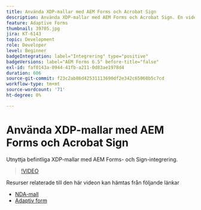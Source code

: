 ```yaml
---
title: Använda XDP-mallar med AEM Forms och Acrobat Sign
description: Använda XDP-mallar med AEM Forms och Acrobat Sign. En video som detaljerat utnyttjar befintliga XDP-mallar med AEM Forms- och Sign-integrering.
feature: Adaptive Forms
thumbnail: 39705.jpg
jira: KT-6143
topic: Development
role: Developer
level: Beginner
badgeIntegration: label="Integrering" type="positive"
badgeVersions: label="AEM Forms 6.5" before-title="false"
exl-id: faf0143a-0944-41fb-a211-0d83ae1978d4
duration: 606
source-git-commit: f23c2ab86d42531113690df2e342c65060b5c7cd
workflow-type: tm+mt
source-wordcount: '71'
ht-degree: 0%

---
```


# Använda XDP-mallar med AEM Forms och Acrobat Sign

Utnyttja befintliga XDP-mallar med AEM Forms- och Sign-integrering.

>[!VIDEO](https://video.tv.adobe.com/v/39705?quality=12&learn=on)

Resurser relaterade till den här videon kan hämtas från följande länkar

* [NDA-mall](assets/nda-agreement-xdp-template.zip)
* [Adaptiv form](assets/nda-agreement-af-with-xdp-template.zip)
